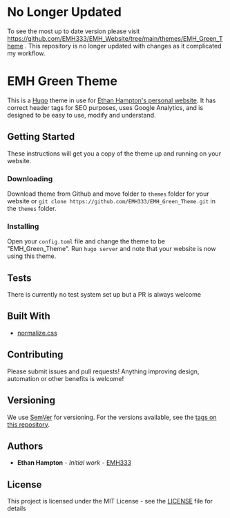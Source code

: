 # No Longer Updated

To see the most up to date version please visit https://github.com/EMH333/EMH_Website/tree/main/themes/EMH_Green_Theme . This repository is no longer updated with changes as it complicated my workflow.

# EMH Green Theme

This is a [Hugo](https://gohugo.io) theme in use for [Ethan Hampton's personal website](https://www.ethohampton.com). It has correct header tags for SEO purposes, uses Google Analytics, and is designed to be easy to use, modify and understand.

## Getting Started

These instructions will get you a copy of the theme up and running on your website. 

### Downloading

Download theme from Github and move folder to `themes` folder for your website or `git clone https://github.com/EMH333/EMH_Green_Theme.git` in the `themes` folder.

### Installing

Open your `config.toml` file and change the theme to be "EMH\_Green\_Theme".
Run `hugo server` and note that your website is now using this theme.

## Tests

There is currently no test system set up but a PR is always welcome

## Built With

* [normalize.css](https://github.com/necolas/normalize.css)

## Contributing

Please submit issues and pull requests! Anything improving design, automation or other benefits is welcome!

## Versioning

We use [SemVer](http://semver.org/) for versioning. For the versions available, see the [tags on this repository](https://github.com/EMH333/EMH_Green_Theme/tags). 

## Authors

* **Ethan Hampton** - *Initial work* - [EMH333](https://github.com/EMH333)

## License

This project is licensed under the MIT License - see the [LICENSE](LICENSE) file for details


